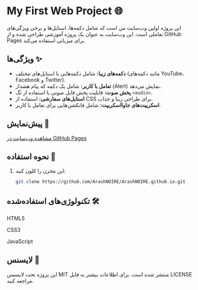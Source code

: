 # My First Web Project 🌐

این پروژه اولین وب‌سایت من است که شامل دکمه‌ها، استایل‌ها و برخی ویژگی‌های تعاملی است. این وب‌سایت به عنوان یک پروژه آموزشی طراحی شده و از GitHub Pages برای میزبانی استفاده می‌کند.

## ویژگی‌ها ✨
- **دکمه‌های زیبا:** شامل دکمه‌هایی با استایل‌های مختلف (مانند دکمه‌های YouTube، Facebook و Twitter).
- **تعامل با کاربر:** شامل یک دکمه که پیام هشدار (Alert) نمایش می‌دهد.
- **پخش صوت:** قابلیت پخش فایل صوتی با استفاده از تگ `<audio>`.
- **استایل‌های سفارشی:** استفاده از CSS برای طراحی زیبا و جذاب.
- **اسکریپت‌های جاوااسکریپت:** شامل فانکشن‌هایی برای تعامل با کاربر.

## پیش‌نمایش 🌟
[مشاهده وب‌سایت در GitHub Pages](https://arashnoire.github.io)

## نحوه استفاده 🚀
1. این مخزن را کلون کنید:
   ```bash
   git clone https://github.com/ArashNOIRE/ArashNOIRE.github.io.git


## تکنولوژی‌های استفاده‌شده 🛠️
HTML5

CSS3

JavaScript




## لایسنس 📜
این پروژه تحت لایسنس MIT منتشر شده است. برای اطلاعات بیشتر به فایل LICENSE مراجعه کنید.
